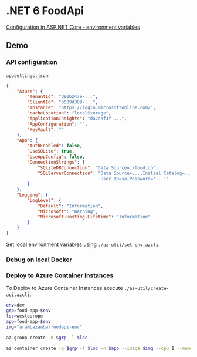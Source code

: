 # .NET 6 FoodApi

[Configuration in ASP.NET Core - environment variables](https://docs.microsoft.com/en-us/aspnet/core/fundamentals/configuration/?view=aspnetcore-6.0#environment-variables)

## Demo

### API configuration

`appsettings.json`:

```json
{
    "Azure": {
        "TenantId": "d92b247e-...",
        "ClientId": "b509d389-...",
        "Instance": "https://login.microsoftonline.com/",
        "cacheLocation": "localStorage",
        "ApplicationInsights": "da2aaf3f-...",
        "AppConfiguration": "",
        "KeyVault": ""
    },
    "App": {
        "AuthEnabled": false,
        "UseSQLite": true,
        "UseAppConfig": false,
        "ConnectionStrings": {
            "SQLiteDBConnection": "Data Source=./food.db",
            "SQLServerConnection": "Data Source=...;Initial Catalog=...;Persist Security Info=True;
                                    User ID=sa;Password='...'"
        }
    },
    "Logging": {
        "LogLevel": {
            "Default": "Information",
            "Microsoft": "Warning",
            "Microsoft.Hosting.Lifetime": "Information"
        }
    }    
}
```

Set local environment variables using `./az-util/set-env.azcli`:

### Debug on local Docker






### Deploy to Azure Container Instances

To Deploy to Azure Container Instances execute `./az-util/create-aci.azcli`:

```bash
env=dev
grp=food-app-$env
loc=westeurope
app=food-app-$env
img="arambazamba/foodapi-env"

az group create -n $grp -l $loc

az container create -g $grp -l $loc -n $app --image $img --cpu 1 --memory 1 --dns-name-label $app --port 80 --environment-variables 'FOODAPP_USE_ENV'='true' 
```